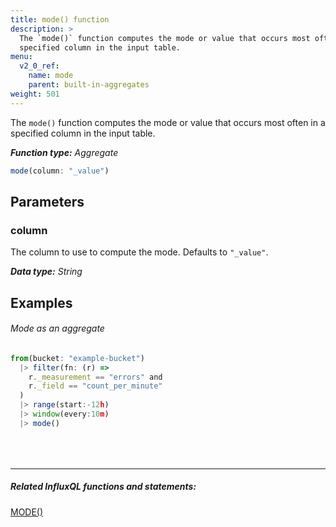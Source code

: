 ```yaml
---
title: mode() function
description: >
  The `mode()` function computes the mode or value that occurs most often in a
  specified column in the input table.
menu:
  v2_0_ref:
    name: mode
    parent: built-in-aggregates
weight: 501
---
```


The `mode()` function computes the mode or value that occurs most often in a
specified column in the input table.

_**Function type:** Aggregate_  

```js
mode(column: "_value")
```

## Parameters

### column
The column to use to compute the mode.
Defaults to `"_value"`.

_**Data type:** String_

## Examples

###### Mode as an aggregate
```js
from(bucket: "example-bucket")
  |> filter(fn: (r) =>
    r._measurement == "errors" and
    r._field == "count_per_minute"
  )
  |> range(start:-12h)
  |> window(every:10m)
  |> mode()
```

<hr style="margin-top:4rem"/>

##### Related InfluxQL functions and statements:
[MODE()](https://docs.influxdata.com/influxdb/latest/query_language/functions/#mode)  
